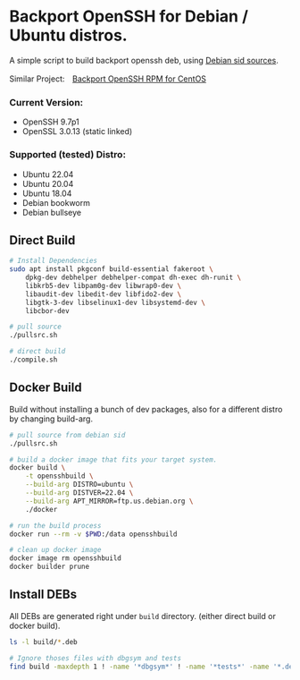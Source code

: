 # Backport OpenSSH for Debian / Ubuntu distros.

A simple script to build backport openssh deb, using [Debian sid sources](https://packages.debian.org/sid/openssh-server).

Similar Project:　[Backport OpenSSH RPM for CentOS](https://github.com/boypt/openssh-rpms)

### Current Version:

- OpenSSH 9.7p1
- OpenSSL 3.0.13 (static linked)

### Supported (tested) Distro:

- Ubuntu 22.04
- Ubuntu 20.04
- Ubuntu 18.04
- Debian bookworm
- Debian bullseye

## Direct Build

```bash
# Install Dependencies
sudo apt install pkgconf build-essential fakeroot \
    dpkg-dev debhelper debhelper-compat dh-exec dh-runit \
    libkrb5-dev libpam0g-dev libwrap0-dev \
    libaudit-dev libedit-dev libfido2-dev \
    libgtk-3-dev libselinux1-dev libsystemd-dev \
    libcbor-dev

# pull source
./pullsrc.sh

# direct build
./compile.sh
```

## Docker Build

Build without installing a bunch of dev packages, also for a different distro by changing build-arg.

```bash
# pull source from debian sid
./pullsrc.sh

# build a docker image that fits your target system.
docker build \
    -t opensshbuild \
    --build-arg DISTRO=ubuntu \
    --build-arg DISTVER=22.04 \
    --build-arg APT_MIRROR=ftp.us.debian.org \
    ./docker

# run the build process
docker run --rm -v $PWD:/data opensshbuild

# clean up docker image
docker image rm opensshbuild
docker builder prune
```

## Install DEBs

All DEBs are generated right under `build` directory. (either direct build or docker build).

```bash
ls -l build/*.deb

# Ignore thoses files with dbgsym and tests
find build -maxdepth 1 ! -name '*dbgsym*' ! -name '*tests*' -name '*.deb' | xargs sudo apt install -y
```
